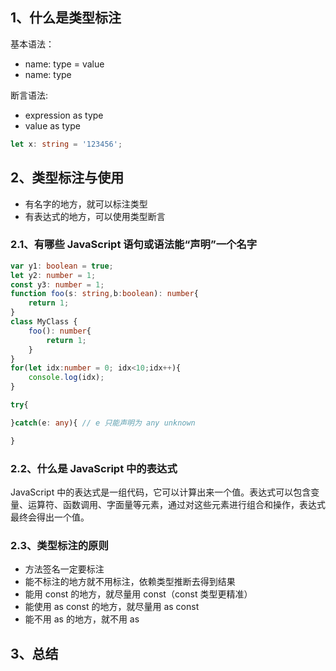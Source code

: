 ## 1、什么是类型标注

基本语法：
- name: type = value
- name: type

断言语法:
- expression as type
- value as type

```TypeScript
let x: string = '123456';
```

## 2、类型标注与使用
- 有名字的地方，就可以标注类型
- 有表达式的地方，可以使用类型断言

### 2.1、有哪些 JavaScript 语句或语法能“声明”一个名字

```TypeScript
var y1: boolean = true;
let y2: number = 1;
const y3: number = 1;
function foo(s: string,b:boolean): number{
    return 1;
}
class MyClass {
    foo(): number{
        return 1;
    }
}
for(let idx:number = 0; idx<10;idx++){
    console.log(idx);
}

try{

}catch(e: any){ // e 只能声明为 any unknown

}
```
### 2.2、什么是 JavaScript 中的表达式
JavaScript 中的表达式是一组代码，它可以计算出来一个值。表达式可以包含变量、运算符、函数调用、字面量等元素，通过对这些元素进行组合和操作，表达式最终会得出一个值。
### 2.3、类型标注的原则
- 方法签名一定要标注
- 能不标注的地方就不用标注，依赖类型推断去得到结果
- 能用 const 的地方，就尽量用 const（const 类型更精准）
- 能使用 as const 的地方，就尽量用 as const
- 能不用 as 的地方，就不用 as
## 3、总结